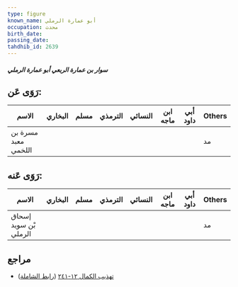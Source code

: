 ```yaml
---
type: figure
known_name: أبو عمارة الرملي
occupation: محدث
birth_date:
passing_date:
tahdhib_id: 2639
---
```

##### سوار بن عمارة الربعي أبو عمارة الرملي

## رَوَى عَن:
| الاسم               | البخاري | مسلم | الترمذي | النسائي | ابن ماجه | أبي داود | Others |
| ------------------- | ------- | ---- | ------- | ------- | -------- | -------- | ------ |
| مسرة بن معبد اللخمي |         |      |         |         |          |          | مد     |
## رَوَى عَنه:
| الاسم                 | البخاري | مسلم | الترمذي | النسائي | ابن ماجه | أبي داود | Others |
| --------------------- | ------- | ---- | ------- | ------- | -------- | -------- | ------ |
| إسحاق بْن سويد الرملي |         |      |         |         |          |          | مد     |
## مراجع
- [تهذيب الكمال ١٢-٢٤١](obsidian://open?vault=Tahdhib-al-Kamal&file=Figures/٢٦٣٩-سوار%20بن%20عمارة%20الربعي%20أبو%20عمارة%20الرملي) ([رابط الشاملة](https://shamela.ws/book/3722/6014))